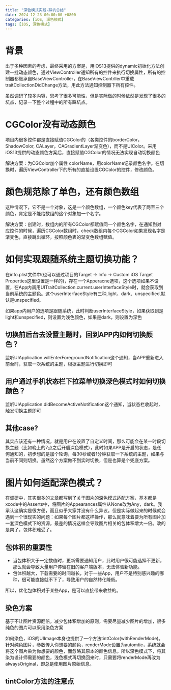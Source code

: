 ```yaml
---
title: "深色模式实践-踩坑总结"
date: 2024-12-23 00:00:00 +0800
categories: [iOS, 深色模式]
tags: [iOS, 深色模式]
---
```


# 背景

出于多种因素的考虑，最终采用的方案是，用iOS13提供的dynamic初始化方法创建一批动态颜色，通过ViewController通知所有的控件来执行切换属性，所有的控制器都继承自BaseViewController，在BaseViewContrller中重载traitCollectionDidChange方法，用此方法通知控制器下所有控件。

虽然调研了较多内容，思考了很多可能性，但是实际做的时候依然是发现了很多的坑点，记录一下整个过程中的所有踩坑点。

# CGColor没有动态颜色

项目内很多控件都是直接赋值CGColor的（各类控件的borderColor，ShadowColor, CALayer，CAGradientLayer渐变色），而不是UIColor。采用iOS13提供的动态颜色方案后，直接赋值CGColor的情况无法实现自动切换颜色

解决方案：为CGColor加个属性 colorName，用colorName记录颜色名字。在切换时，遍历ViewController下的所有的直接设置CGColor的控件，修改颜色。

# 颜色规范除了单色，还有颜色数组

这种情况下，它不是一个对象，这是一个颜色数组，一个颜色key代表了两至三个颜色，肯定是不能给数组的这个对象加一个名字。

解决方案：创建时，数组内的所有CGColor都赋值同一个颜色名字，在通知到对应控件的时候，遍历CGColor数组时，check数组内每个CGColor如果发现名字是渐变色，直接跳出循环，按照颜色表的渐变色数组赋值。


# 如何实现跟随系统主题切换功能？

在info.plist文件中(也可以通过项目的Target -> Info -> Custom iOS Target Properties这里设置是一样的)，存在一个Apperacne选项，这个选项如果不设置，在App内调用UITraitCollection.current.userInterfaceStyle时，就会获取到当前系统的主题色。这个userInterfaceStyle有三种,light、dark、unspecified,默认是unspecified。

如果app内用户的选项是跟随系统，此时判断userInterfaceStyle，如果获取到是light和unspecified，则设置为浅色颜色，如果是dark，则设置为深色

## 切换前后台去设置主题时，回到APP内如何切换颜色？

监听UIApplication.willEnterForegroundNotification这个通知，当APP重新进入前台时，获取一次系统的主题，根据主题进行切换即可

## 用户通过手机状态栏下拉菜单切换深色模式时如何切换颜色？

监听UIApplication.didBecomeActiveNotification这个通知，当状态栏收起时，触发切换主题即可

## 其他case?

其实应该还有一种情况，就是用户在设置了自定义时间，那么可能会在某一时段切换主题（比如晚上的7点之后开启深色模式），此时如果APP是开启的状态，是任何通知的，初步想的是加个轮询，每30秒或者1分钟获取一下系统的主题，如果与当前不同则切换。虽然这个方案做不到实时切换，但是也算是个兜底方案。

# 图片如何适配深色模式？

在调研中，其实很多的文章都写到了关于图片的深色模式适配方案，基本都是xcode中的Asserts中，将图片的Appearances属性从None改为Any，dark。我承认这确实是很方便，而且似乎大家并没有什么异议。但是实际做起来的时候就会遇到一个很现实的问题：如果每个图片都这样操作，那么就意味着要为所有图片加一套深色模式下的资源，最差的情况这样会导致图片相关的包体积增大一倍。改的是爽了，包体积难受了。

## 包体积的重要性

- 当包体积大于一定数值时，更新需要通知用户，此时用户很可能选择不更新，那么就会导致大量用户停留在旧的客户端版本，无法体验新功能。
- 包体积越大，下载需要的时间越长，对于一些App，用户不是特别感兴趣的哪种，很可能直接就不下了，导致用户的自然转化降低。

所以，优化包体积对于某些App，是可以直接带来收益的。

## 染色方案

基于不让图片资源翻倍，减少包体积增加的原则，需要尽量减少图片的增加，很多纯色的图片可以采用染色方案

如何染色，iOS的UIImage本身也提供了一个方法tintColor(withRenderMode)。针对纯色图片，参数传入你想要的颜色，renderMode设置为automtic，系统就会将这个图片染为你想要的颜色，而忽略其原本的颜色信息。所以深色模式下，将其染为设计师需要的颜色，浅色模式再切换回来时，只需要将renderMode再改为alwaysOriginal，即总是使用图片原始信息。

## tintColor方法的注意点

